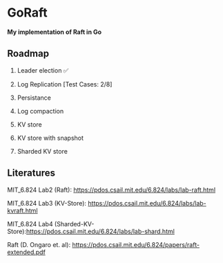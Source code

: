 # GoRaft

**My implementation of Raft in Go**


## Roadmap

1. Leader election    :white_check_mark:

2. Log Replication      [Test Cases: 2/8]

3. Persistance

4. Log compaction

5. KV store

6. KV store with snapshot

7. Sharded KV store


## Literatures

MIT_6.824 Lab2 (Raft): https://pdos.csail.mit.edu/6.824/labs/lab-raft.html

MIT_6.824 Lab3 (KV-Store): https://pdos.csail.mit.edu/6.824/labs/lab-kvraft.html

MIT_6.824 Lab4 (Sharded-KV-Store):https://pdos.csail.mit.edu/6.824/labs/lab-shard.html

Raft (D. Ongaro et. al): https://pdos.csail.mit.edu/6.824/papers/raft-extended.pdf
